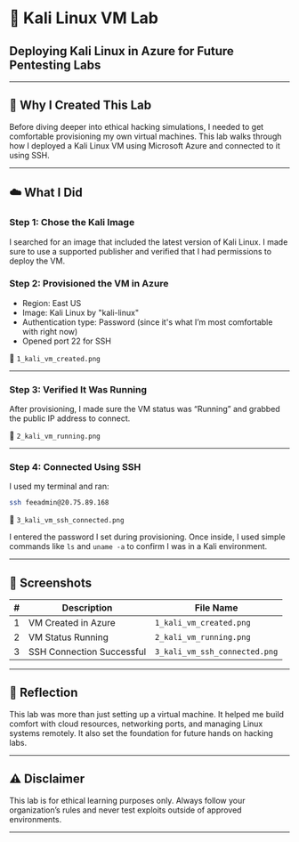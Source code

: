 # 🐚 Kali Linux VM Lab  
## Deploying Kali Linux in Azure for Future Pentesting Labs

---

## 🚀 Why I Created This Lab

Before diving deeper into ethical hacking simulations, I needed to get comfortable provisioning my own virtual machines. This lab walks through how I deployed a Kali Linux VM using Microsoft Azure and connected to it using SSH.

---

## ☁️ What I Did

### Step 1: Chose the Kali Image

I searched for an image that included the latest version of Kali Linux. I made sure to use a supported publisher and verified that I had permissions to deploy the VM.

### Step 2: Provisioned the VM in Azure

- Region: East US  
- Image: Kali Linux by "kali-linux"  
- Authentication type: Password (since it's what I’m most comfortable with right now)  
- Opened port 22 for SSH

📸 `1_kali_vm_created.png`

---

### Step 3: Verified It Was Running

After provisioning, I made sure the VM status was “Running” and grabbed the public IP address to connect.

📸 `2_kali_vm_running.png`

---

### Step 4: Connected Using SSH

I used my terminal and ran:

```bash
ssh feeadmin@20.75.89.168
```

📸 `3_kali_vm_ssh_connected.png`

I entered the password I set during provisioning. Once inside, I used simple commands like `ls` and `uname -a` to confirm I was in a Kali environment.

---

## 📸 Screenshots

| # | Description               | File Name                    |
|---|---------------------------|------------------------------|
| 1 | VM Created in Azure       | `1_kali_vm_created.png`      |
| 2 | VM Status Running         | `2_kali_vm_running.png`      |
| 3 | SSH Connection Successful | `3_kali_vm_ssh_connected.png`|

---

## 📝 Reflection

This lab was more than just setting up a virtual machine. It helped me build comfort with cloud resources, networking ports, and managing Linux systems remotely. It also set the foundation for future hands on hacking labs.

---

## ⚠️ Disclaimer

This lab is for ethical learning purposes only. Always follow your organization’s rules and never test exploits outside of approved environments.

---

